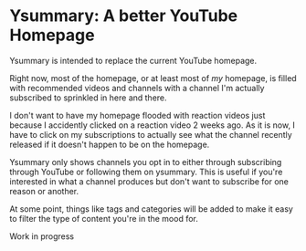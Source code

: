 # Ysummary: A better YouTube Homepage
Ysummary is intended to replace the current YouTube homepage. 

Right now, most of the homepage, or at least most of *my* homepage, is filled with recommended videos and channels with a channel I'm actually subscribed to sprinkled in here and there. 

I don't want to have my homepage flooded with reaction videos just because I accidently clicked on a reaction video 2 weeks ago. As it is now, I have to click on my subscriptions to actually see what the channel recently released if it doesn't happen to be on the homepage.

Ysummary only shows channels you opt in to either through subscribing through YouTube or following them on ysummary. This is useful if you're interested in what a channel produces but don't want to subscribe for one reason or another. 

At some point, things like tags and categories will be added to make it easy to filter the type of content you're in the mood for.

Work in progress
